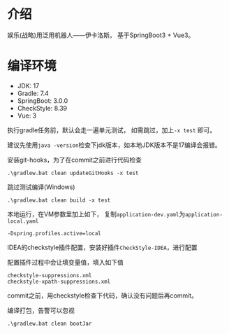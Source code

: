# 介绍
娱乐(战略)用泛用机器人——伊卡洛斯。
基于SpringBoot3 + Vue3。

# 编译环境
- JDK: 17
- Gradle: 7.4
- SpringBoot: 3.0.0
- CheckStyle: 8.39
- Vue: 3

执行gradle任务前，默认会走一遍单元测试， 如需跳过，加上`-x test` 即可。

建议先使用`java -version`检查下jdk版本，如本地JDK版本不是17编译会报错。

安装git-hooks，为了在commit之前进行代码检查
```
.\gradlew.bat clean updateGitHooks -x test
```


跳过测试编译(Windows)
``` 
.\gradlew.bat clean build -x test
```

本地运行，在VM参数里加上如下，
复制`application-dev.yaml`为`application-local.yaml`
```text
-Dspring.profiles.active=local
```

IDEA的checkstyle插件配置，安装好插件`CheckStyle-IDEA`，进行配置

配置插件过程中会让填变量值，填入如下值
```text
checkstyle-suppressions.xml
checkstyle-xpath-suppressions.xml
```

commit之前，用checkstyle检查下代码，确认没有问题后再commit。

编译打包，告警可以忽视
```text
.\gradlew.bat clean bootJar
```